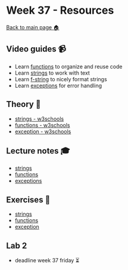 # Week 37  - Resources

[Back to main page :house:](https://github.com/kokchun/Programmering-med-Python-21)

## Video guides :video_camera:
- Learn [functions][func_vid] to organize and reuse code
- Learn [strings][string_vid] to work with text
- Learn [f-string][f_string_vid] to nicely format strings
- Learn [exceptions][except_vid] for error handling

[func_vid]: https://www.youtube.com/watch?v=NE97ylAnrz4
[string_vid]: https://www.youtube.com/watch?v=k9TUPpGqYTo
[f_string_vid]: https://www.youtube.com/watch?v=nghuHvKLhJA
[except_vid]: https://www.youtube.com/watch?v=nlCKrKGHSSk&t=1s

## Theory :book:
- [strings - w3schools][w3str]
- [functions - w3schools][w3func]
- [exception - w3schools][w3except] 

[w3str]: https://www.w3schools.com/python/python_strings.asp
[w3func]: https://www.w3schools.com/python/python_functions.asp
[w3except]: https://www.w3schools.com/python/python_try_except.asp

## Lecture notes :mortar_board:

- [strings](https://github.com/kokchun/Programmering-med-Python-21/blob/main/Lectures/L5-strings.ipynb)
- [functions](https://github.com/kokchun/Programmering-med-Python-21/blob/main/Lectures/L6-functions.ipynb)
- [exceptions](https://github.com/kokchun/Programmering-med-Python-21/blob/main/Lectures/L7-error-handling.ipynb)  

## Exercises :running:
- [strings][str_exercise]
- [functions][func_exercise] 
- [exception][except_exer]

[except_exer]: https://github.com/kokchun/Programmering-med-Python-21/blob/main/Exercises/07-exception-exercise.ipynb

[str_exercise]: https://github.com/kokchun/Programmering-med-Python-21/blob/main/Exercises/05-strings-exercise.ipynb

[func_exercise]: https://github.com/kokchun/Programmering-med-Python-21/blob/main/Exercises/06-functions-exericse.ipynb

## Lab 2
- deadline week 37 friday :hourglass_flowing_sand: